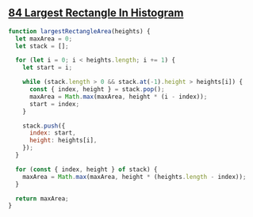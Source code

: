 ## [84 Largest Rectangle In Histogram](https://leetcode.com/problems/largest-rectangle-in-histogram/description/)

<!-- notecardId: 1743778092733 -->

```js
function largestRectangleArea(heights) {
  let maxArea = 0;
  let stack = [];

  for (let i = 0; i < heights.length; i += 1) {
    let start = i;

    while (stack.length > 0 && stack.at(-1).height > heights[i]) {
      const { index, height } = stack.pop();
      maxArea = Math.max(maxArea, height * (i - index));
      start = index;
    }

    stack.push({
      index: start,
      height: heights[i],
    });
  }

  for (const { index, height } of stack) {
    maxArea = Math.max(maxArea, height * (heights.length - index));
  }

  return maxArea;
}
```
